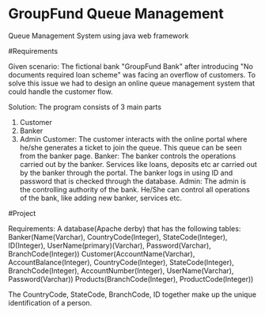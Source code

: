 # GroupFund Queue Management

Queue Management System using java web framework

#Requirements

Given scenario: The fictional bank "GroupFund Bank" after introducing "No documents required loan scheme" was facing an overflow of customers. To solve this issue we had to design an online queue management system that could handle the customer flow.

Solution: The program consists of 3 main parts
  1. Customer
  2. Banker
  3. Admin
Customer: The customer interacts with the online portal where he/she generates a ticket to join the queue. This queue can be seen from the banker page.
Banker: The banker controls the operations carried out by the banker. Services like loans, deposits etc ar carried out by the banker through the portal. The banker logs in using ID and password that is checked through the database.
Admin: The admin is the controlling authority of the bank. He/She can control all operations of the bank, like adding new banker, services etc.

#Project

Requirements: A database(Apache derby) that has the following tables:
  Banker(Name(Varchar), CountryCode(Integer), StateCode(Integer), ID(Integer), UserName(primary)(Varchar), Password(Varchar), BranchCode(Integer))
  Customer(AccountName(Varchar), AccountBalance(Integer), CountryCode(Integer), StateCode(Integer), BranchCode(Integer), AccountNumber(Integer), UserName(Varchar), Password(Varchar))
  Products(BranchCode(Integer), ProductCode(Integer))

The CountryCode, StateCode, BranchCode, ID together make up the unique identification of a person.
